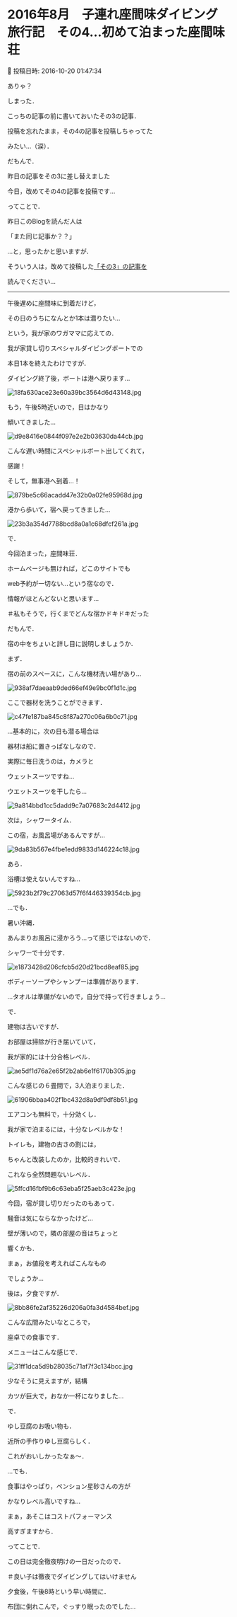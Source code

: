 # 2016年8月　子連れ座間味ダイビング旅行記　その4…初めて泊まった座間味荘

📅 投稿日時: 2016-10-20 01:47:34

ありゃ？


しまった．





こっちの記事の前に書いておいたその3の記事．


投稿を忘れたまま，その4の記事を投稿しちゃってた


みたい…（涙）．


だもんで．


昨日の記事をその3に差し替えました


今日，改めてその4の記事を投稿です…





ってことで．


昨日このBlogを読んだ人は


「また同じ記事か？？」


…と，思ったかと思いますが．


そういう人は，改めて投稿した[「その3」の記事を](ece0fa02ee426b41a612e79ee172c7a11.md)


読んでください…


----





午後遅めに座間味に到着だけど，


その日のうちになんとか1本は潜りたい…


という，我が家のワガママに応えての．


我が家貸し切りスペシャルダイビングボートでの


本日1本を終えたわけですが．





ダイビング終了後，ボートは港へ戻ります…




![18fa630ace23e60a39bc3564d6d43148.jpg](images/18fa630ace23e60a39bc3564d6d43148.jpg)




もう，午後5時近いので，日はかなり


傾いてきました…




![d9e8416e0844f097e2e2b03630da44cb.jpg](images/d9e8416e0844f097e2e2b03630da44cb.jpg)




こんな遅い時間にスペシャルボート出してくれて，


感謝！





そして，無事港へ到着…！




![879be5c66acadd47e32b0a02fe95968d.jpg](images/879be5c66acadd47e32b0a02fe95968d.jpg)







港から歩いて，宿へ戻ってきました…




![23b3a354d7788bcd8a0a1c68dfcf261a.jpg](images/23b3a354d7788bcd8a0a1c68dfcf261a.jpg)







で．


今回泊まった，座間味荘．


ホームページも無ければ，どこのサイトでも


web予約が一切ない…という宿なので．


情報がほとんどないと思います…


＃私もそうで，行くまでどんな宿かドキドキだった


だもんで．


宿の中をちょいと詳し目に説明しましょうか．





まず．


宿の前のスペースに，こんな機材洗い場があり…




![938af7daeaab9ded66ef49e9bc0f1d1c.jpg](images/938af7daeaab9ded66ef49e9bc0f1d1c.jpg)




ここで器材を洗うことができます．




![c47fe187ba845c8f87a270c06a6b0c71.jpg](images/c47fe187ba845c8f87a270c06a6b0c71.jpg)




…基本的に，次の日も潜る場合は


器材は船に置きっぱなしなので．


実際に毎日洗うのは，カメラと


ウェットスーツですね…


ウエットスーツを干したら…




![9a814bbd1cc5dadd9c7a07683c2d4412.jpg](images/9a814bbd1cc5dadd9c7a07683c2d4412.jpg)




次は，シャワータイム．


この宿，お風呂場があるんですが…




![9da83b567e4fbe1edd9833d146224c18.jpg](images/9da83b567e4fbe1edd9833d146224c18.jpg)




あら．


浴槽は使えないんですね…




![5923b2f79c27063d57f6f446339354cb.jpg](images/5923b2f79c27063d57f6f446339354cb.jpg)




…でも．


暑い沖縄．


あんまりお風呂に浸かろう…って感じではないので．


シャワーで十分です．




![e1873428d206cfcb5d20d21bcd8eaf85.jpg](images/e1873428d206cfcb5d20d21bcd8eaf85.jpg)




ボディーソープやシャンプーは準備があります．


…タオルは準備がないので，自分で持って行きましょう…





で．


建物は古いですが．


お部屋は掃除が行き届いていて，


我が家的には十分合格レベル．




![ae5df1d76a2e65f2b2ab6e1f6170b305.jpg](images/ae5df1d76a2e65f2b2ab6e1f6170b305.jpg)




こんな感じの６畳間で，3人泊まりました．




![61906bbaa402f1bc432d8a9df9df8b51.jpg](images/61906bbaa402f1bc432d8a9df9df8b51.jpg)




エアコンも無料で，十分効くし．


我が家で泊まるには，十分なレベルかな！





トイレも，建物の古さの割には，


ちゃんと改装したのか，比較的きれいで．


これなら全然問題ないレベル．




![5ffcd16fbf9b6c63eba5f25aeb3c423e.jpg](images/5ffcd16fbf9b6c63eba5f25aeb3c423e.jpg)







今回，宿が貸し切りだったのもあって．


騒音は気にならなかったけど…


壁が薄いので，隣の部屋の音はちょっと


響くかも．


まぁ，お値段を考えればこんなもの


でしょうか…





後は，夕食ですが．




![8bb86fe2af35226d206a0fa3d4584bef.jpg](images/8bb86fe2af35226d206a0fa3d4584bef.jpg)




こんな広間みたいなところで，


座卓での食事です．


メニューはこんな感じで．




![31ff1dca5d9b28035c71af7f3c134bcc.jpg](images/31ff1dca5d9b28035c71af7f3c134bcc.jpg)




少なそうに見えますが，結構


カツが巨大で，おなか一杯になりました…


で．


ゆし豆腐のお吸い物も．


近所の手作りゆし豆腐らしく．


これがおいしかったなぁ～．





…でも．


食事はやっぱり，ペンション星砂さんの方が


かなりレベル高いですね…


まぁ，あそこはコストパフォーマンス


高すぎますから．





ってことで．


この日は完全徹夜明けの一日だったので．


＃良い子は徹夜でダイビングしてはいけません


夕食後，午後8時という早い時間に．


布団に倒れこんで，ぐっすり眠ったのでした…
